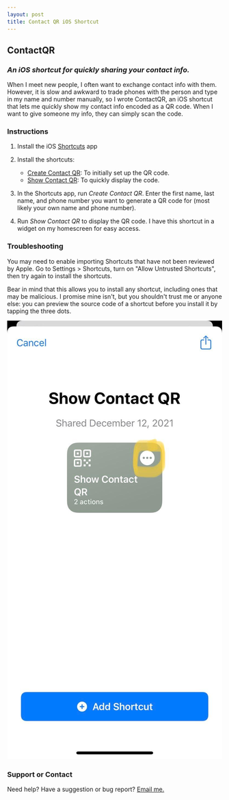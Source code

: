 ```yaml
---
layout: post
title: Contact QR iOS Shortcut
---
```



## ContactQR

### *An iOS shortcut for quickly sharing your contact info.*
When I meet new people, I often want to exchange contact info with them. However, it is slow and awkward to trade phones with the person and type in my name and number manually, so I wrote ContactQR, an iOS shortcut that lets me quickly show my contact info encoded as a QR code. When I want to give someone my info, they can simply scan the code.

### Instructions

1. Install the iOS [Shortcuts](https://apps.apple.com/us/app/shortcuts/id915249334) app

2. Install the shortcuts:
	* [Create Contact QR](https://www.icloud.com/shortcuts/343aa0b679994fd1b2a4acf2fd45cb64): To initially set up the QR code.
	* [Show Contact QR](https://www.icloud.com/shortcuts/f6dfb603dc544e6ba28da3dbe961c040): To quickly display the code.

3. In the Shortcuts app, run *Create Contact QR*. Enter the first name, last name, and phone number you want to generate a QR code for (most likely your own name and phone number).

4. Run *Show Contact QR* to display the QR code. I have this shortcut in a widget on my homescreen for easy access.

### Troubleshooting
You may need to enable importing Shortcuts that have not been reviewed by Apple. Go to Settings > Shortcuts, turn on "Allow Untrusted Shortcuts", then try again to install the shortcuts.


Bear in mind that this allows you to install any shortcut, including ones that may be malicious. I promise mine isn't, but you shouldn't trust me or anyone else: you can preview the source code of a shortcut before you install it by tapping the three dots.

![Image of previewing source code](assets/images/shortcut_preview.jpg)

### Support or Contact
Need help? Have a suggestion or bug report? [Email me.](mailto:44721499+hspil@users.noreply.github.com)
